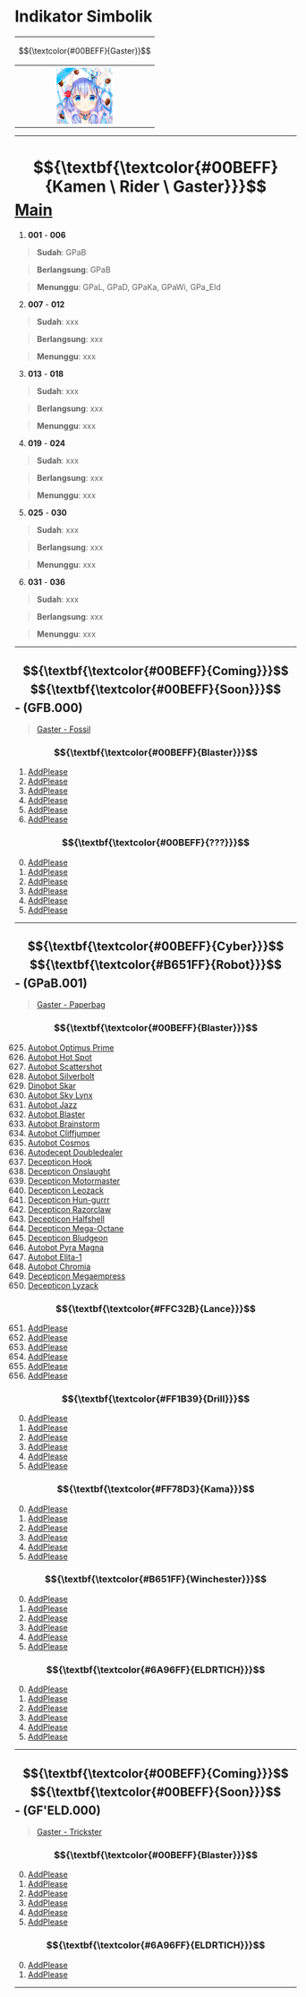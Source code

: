 # Indikator Simbolik
<div align="center">
<table style="margin-left: auto; margin-right: auto;"><tr>
  <td><p align="center">
    $${\textcolor{#00BEFF}{Gaster}}$$
  </p></td></tr><tr><th>
    <img src="https://github.com/Minecube1510/s4mpl3_m3m0ry/blob/main/B1-Main_Images_Storage/B1.001-BTC_Symbols/a01_GFB.png", width="100">
  </th></tr>
</table>
</div>

---
# $${\textbf{\textcolor{#00BEFF}{Kamen \ Rider \ Gaster}}}$$ [Main](https://github.com/Minecube1510/s4mpl3_m3m0ry/tree/main/A1-Main_Samples_Abouts/a1_B001-KR_Gaster)

1. **001** - **006**
> **Sudah**:
> GPaB

> **Berlangsung**:
> GPaB

> **Menunggu**:
> GPaL, GPaD, GPaKa, GPaWi, GPa_Eld


2. **007** - **012**
> **Sudah**:
> xxx

> **Berlangsung**:
> xxx

> **Menunggu**:
> xxx


3. **013** - **018**
> **Sudah**:
> xxx

> **Berlangsung**:
> xxx

> **Menunggu**:
> xxx


4. **019** - **024**
> **Sudah**:
> xxx

> **Berlangsung**:
> xxx

> **Menunggu**:
> xxx


5. **025** - **030**
> **Sudah**:
> xxx

> **Berlangsung**:
> xxx

> **Menunggu**:
> xxx


6. **031** - **036**
> **Sudah**:
> xxx

> **Berlangsung**:
> xxx

> **Menunggu**:
> xxx

---
## $${\textbf{\textcolor{#00BEFF}{Coming}}}$$ $${\textbf{\textcolor{#00BEFF}{Soon}}}$$ - (GFB.000)
> [Gaster - Fossil](https://github.com/Minecube1510/s4mpl3_m3m0ry/tree/main/A1-Main_Samples_Abouts/a1_B001-KR_Gaster/b11_T011-Gaster_Fossil)

### $${\textbf{\textcolor{#00BEFF}{Blaster}}}$$
1. [AddPlease](CS)
2. [AddPlease](CS)
3. [AddPlease](CS)
4. [AddPlease](CS)
5. [AddPlease](CS)
6. [AddPlease](CS)

### $${\textbf{\textcolor{#00BEFF}{???}}}$$
000. [AddPlease](CS)
000. [AddPlease](CS)
000. [AddPlease](CS)
000. [AddPlease](CS)
000. [AddPlease](CS)
000. [AddPlease](CS)

---
## $${\textbf{\textcolor{#00BEFF}{Cyber}}}$$ $${\textbf{\textcolor{#B651FF}{Robot}}}$$ - (GPaB.001)
> [Gaster - Paperbag](https://github.com/Minecube1510/s4mpl3_m3m0ry/tree/main/A1-Main_Samples_Abouts/a1_B001-KR_Gaster/b15_T015-Gaster_Paperbag)

### $${\textbf{\textcolor{#00BEFF}{Blaster}}}$$
625. [Autobot Optimus Prime](https://github.com/Minecube1510/s4mpl3_m3m0ry/blob/main/A1-Main_Samples_Abouts/a1_B001-KR_Gaster/b15_T015-Gaster_Paperbag/c151_C151-Gaster_Paperbag'Blaster/c151_GPa'B-0625'54Oa.md)
626. [Autobot Hot Spot](https://github.com/Minecube1510/s4mpl3_m3m0ry/blob/main/A1-Main_Samples_Abouts/a1_B001-KR_Gaster/b15_T015-Gaster_Paperbag/c151_C151-Gaster_Paperbag'Blaster/c151_GPa'B-0626'30Hb.md)
627. [Autobot Scattershot](CS)
628. [Autobot Silverbolt](CS)
629. [Dinobot Skar](CS)
630. [Autobot Sky Lynx](CS)
631. [Autobot Jazz](CS)
632. [Autobot Blaster](CS)
633. [Autobot Brainstorm](CS)
634. [Autobot Cliffjumper](CS)
635. [Autobot Cosmos](CS)
636. [Autodecept Doubledealer](CS)
637. [Decepticon Hook](CS)
638. [Decepticon Onslaught](CS)
639. [Decepticon Motormaster](CS)
640. [Decepticon Leozack](CS)
641. [Decepticon Hun-gurrr](CS)
642. [Decepticon Razorclaw](CS)
643. [Decepticon Halfshell](CS)
644. [Decepticon Mega-Octane](CS)
645. [Decepticon Bludgeon](CS)
646. [Autobot Pyra Magna](CS)
647. [Autobot Elita-1](CS)
648. [Autobot Chromia](CS)
649. [Decepticon Megaempress](CS)
650. [Decepticon Lyzack](https://github.com/Minecube1510/s4mpl3_m3m0ry/blob/main/A1-Main_Samples_Abouts/a1_B001-KR_Gaster/b15_T015-Gaster_Paperbag/c151_C151-Gaster_Paperbag'Blaster/c151_GPa'B-0650'33Lz.md)

### $${\textbf{\textcolor{#FFC32B}{Lance}}}$$
651. [AddPlease](CS)
652. [AddPlease](CS)
653. [AddPlease](CS)
654. [AddPlease](CS)
655. [AddPlease](CS)
656. [AddPlease](CS)

### $${\textbf{\textcolor{#FF1B39}{Drill}}}$$
000. [AddPlease](CS)
000. [AddPlease](CS)
000. [AddPlease](CS)
000. [AddPlease](CS)
000. [AddPlease](CS)
000. [AddPlease](CS)

### $${\textbf{\textcolor{#FF78D3}{Kama}}}$$
000. [AddPlease](CS)
000. [AddPlease](CS)
000. [AddPlease](CS)
000. [AddPlease](CS)
000. [AddPlease](CS)
000. [AddPlease](CS)

### $${\textbf{\textcolor{#B651FF}{Winchester}}}$$
000. [AddPlease](CS)
000. [AddPlease](CS)
000. [AddPlease](CS)
000. [AddPlease](CS)
000. [AddPlease](CS)
000. [AddPlease](CS)

### $${\textbf{\textcolor{#6A96FF}{ELDRTICH}}}$$
000. [AddPlease](CS)
000. [AddPlease](CS)
000. [AddPlease](CS)
000. [AddPlease](CS)
000. [AddPlease](CS)
000. [AddPlease](CS)

---
## $${\textbf{\textcolor{#00BEFF}{Coming}}}$$ $${\textbf{\textcolor{#00BEFF}{Soon}}}$$ - (GF'ELD.000)
> [Gaster - Trickster](CS)

### $${\textbf{\textcolor{#00BEFF}{Blaster}}}$$
000. [AddPlease](CS)
000. [AddPlease](CS)
000. [AddPlease](CS)
000. [AddPlease](CS)
000. [AddPlease](CS)
000. [AddPlease](CS)

### $${\textbf{\textcolor{#6A96FF}{ELDRTICH}}}$$
000. [AddPlease](CS)
936. [AddPlease](CS)

---
